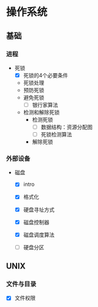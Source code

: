 # 操作系统

## 基础

### 进程

- 死锁
    - [x] 死锁的4个必要条件
    - 死锁处理
    - 预防死锁
    - 避免死锁
        - [ ] 银行家算法
    - 检测和解除死锁
        - 检测死锁
            - [ ] 数据结构：资源分配图
            - [ ] 死锁检测算法
        - 解除死锁


### 外部设备

- 磁盘
    - [x] intro
    - [x] 格式化
    - [x] 硬盘寻址方式
    - [x] 磁盘控制器
    - [x] 磁盘调度算法
    - [ ] 硬盘分区



## UNIX

### 文件与目录

- [x] 文件权限
